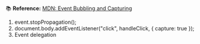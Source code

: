 📚 **Reference:** [MDN: Event Bubbling and Capturing](https://developer.mozilla.org/en-US/docs/Learn/web_development/Core/Scripting/Event_bubbling)


1. event.stopPropagation();
2. document.body.addEventListener("click", handleClick, { capture: true });
3. Event delegation
